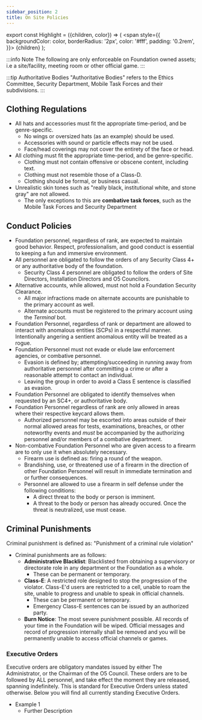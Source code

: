 ```yaml
---
sidebar_position: 2
title: On Site Policies
---
```


export const Highlight = ({children, color}) => (
<span
style={{
      backgroundColor: color,
      borderRadius: '2px',
      color: '#fff',
      padding: '0.2rem',
    }}>
{children}
</span>
);

:::info Note
The following are only enforceable on Foundation owned assets; i.e a site/facility, meeting room or other official game.
:::

:::tip Authoritative Bodies
"Authoritative Bodies" refers to the <Highlight color="#3d9c1a">Ethics Committee</Highlight>, <Highlight color="#7a7d80">Security Department</Highlight>, <Highlight color="#3269a8">Mobile Task Forces</Highlight> and their subdivisions.
:::

## Clothing Regulations

- All hats and accessories must fit the appropriate time-period, and be genre-specific.
    - No wings or oversized hats (as an example) should be used.
    - Accessories with sound or particle effects may not be used.
    - Face/head coverings may not cover the entirety of the face or head.
- All clothing must fit the appropriate time-period, and be genre-specific.
    - Clothing must not contain offensive or obscene content, including text.
    - Clothing must not resemble those of a Class-D.
    - Clothing should be formal, or business casual.
- Unrealistic skin tones such as "really black, institutional white, and stone gray" are not allowed.
    - The only exceptions to this are **combative task forces**, such as the <Highlight color="#3269a8">Mobile Task Forces</Highlight> and <Highlight color="#7a7d80">Security Department</Highlight>

## Conduct Policies

- Foundation personnel, regardless of rank, are expected to maintain good behavior. Respect, professionalism, and good conduct is essential to keeping a fun and immersive environment.
- All personnel are obligated to follow the orders of any Security Class 4+ or any authoritative body of the foundation.
    - Security Class 4 personnel are obligated to follow the orders of Site Directors, Installation Directors and O5 Councilors.
- Alternative accounts, while allowed, must not hold a Foundation Security Clearance.
    - All major infractions made on alternate accounts are punishable to the primary account as well.
    - Alternate accounts must be registered to the primary account using the *Terminal* bot.
- Foundation Personnel, regardless of rank or department are allowed to interact with anomalous entities (SCPs) in a respectful manner. Intentionally angering a sentient anomalous entity will be treated as a rogue.
- Foundation Personnel must not evade or elude law enforcement agencies, or combative personnel.
    - Evasion is defined by; attempting/succeeding in running away from authoritative personnel after committing a crime or after a reasonable attempt to contact an individual.
    - Leaving the group in order to avoid a Class E sentence is classified as evasion.
- Foundation Personnel are obligated to identify themselves when requested by an SC4+, or authoritative body.
- Foundation Personnel regardless of rank are only allowed in areas where their respective keycard allows them.
    - Authorized personnel may be escorted into areas outside of their normal allowed areas for tests, examinations, breaches, or other noteworthy events and *must* be accompanied by the authorizing personnel and/or members of a combative department.
- Non-combative Foundation Personnel who are given access to a firearm are to only use it when absolutely necessary. 
    - Firearm use is defined as: firing a round of the weapon.
    - Brandishing, use, or threatened use of a firearm in the direction of other Foundation Personnel will result in immediate termination and or further consequences. 
    - Personnel are allowed to use a firearm in self defense under the following conditions:
        - A direct threat to the body or person is imminent.
        - A threat to the body or person has already occured. Once the threat is neutralized, use must cease.

## Criminal Punishments

Criminal punishment is defined as: "Punishment of a criminal rule violation"


- Criminal punishments are as follows:
    - **Administrative Blacklist**: Blacklisted from obtaining a supervisory or directorate role in any department or the Foundation as a whole.
        - These can be permanent or temporary.
    - **Class-E**: A restricted role designed to stop the progression of the violator. Class-E'd users are restricted to a cell, unable to roam the site, unable to progress and unable to speak in official channels.
        - These can be permanent or temporary.
        - Emergency Class-E sentences can be issued by an authorized party.
    - **Burn Notice**: The most severe punishment possible. All records of your time in the Foundation will be wiped. Official messages and record of progression internally shall be removed and you will be permanently unable to access official channels or games.

### Executive Orders

Executive orders are obligatory mandates issued by either The Administrator, or the Chairman of the O5 Council. These orders are to be followed by ALL personnel, and take effect the moment they are released, spanning indefinitely. This is standard for Executive Orders unless stated otherwise. Below you will find all currently standing Executive Orders.

- Example 1
    - Further Description
